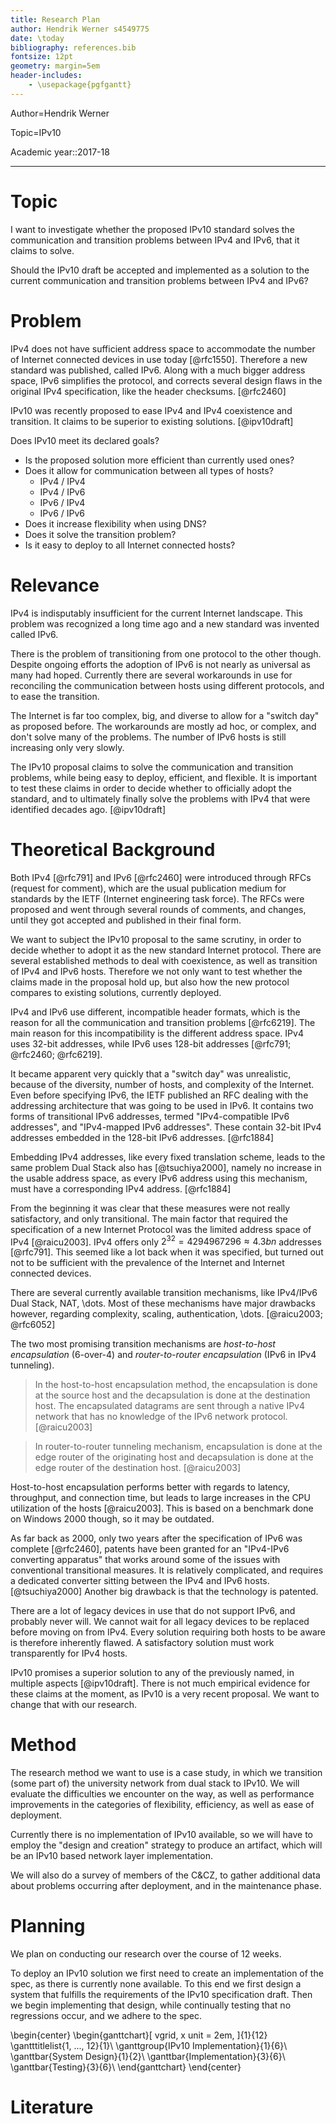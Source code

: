 ```yaml
---
title: Research Plan
author: Hendrik Werner s4549775
date: \today
bibliography: references.bib
fontsize: 12pt
geometry: margin=5em
header-includes:
	- \usepackage{pgfgantt}
---
```


Author=Hendrik Werner

Topic=IPv10

Academic year::2017-18

---

# Topic

I want to investigate whether the proposed IPv10 standard solves the communication and transition problems between IPv4 and IPv6, that it claims to solve.

Should the IPv10 draft be accepted and implemented as a solution to the current communication and transition problems between IPv4 and IPv6?

# Problem

IPv4 does not have sufficient address space to accommodate the number of Internet connected devices in use today [@rfc1550]. Therefore a new standard was published, called IPv6. Along with a much bigger address space, IPv6 simplifies the protocol, and corrects several design flaws in the original IPv4 specification, like the header checksums. [@rfc2460]

IPv10 was recently proposed to ease IPv4 and IPv4 coexistence and transition. It claims to be superior to existing solutions. [@ipv10draft]

Does IPv10 meet its declared goals?

* Is the proposed solution more efficient than currently used ones?
* Does it allow for communication between all types of hosts?
	* IPv4 / IPv4
	* IPv4 / IPv6
	* IPv6 / IPv4
	* IPv6 / IPv6
* Does it increase flexibility when using DNS?
* Does it solve the transition problem?
* Is it easy to deploy to all Internet connected hosts?

# Relevance

IPv4 is indisputably insufficient for the current Internet landscape. This problem was recognized a long time ago and a new standard was invented called IPv6.

There is the problem of transitioning from one protocol to the other though. Despite ongoing efforts the adoption of IPv6 is not nearly as universal as many had hoped. Currently there are several workarounds in use for reconciling the communication between hosts using different protocols, and to ease the transition.

The Internet is far too complex, big, and diverse to allow for a "switch day" as proposed before. The workarounds are mostly ad hoc, or complex, and don't solve many of the problems. The number of IPv6 hosts is still increasing only very slowly.

The IPv10 proposal claims to solve the communication and transition problems, while being easy to deploy, efficient, and flexible. It is important to test these claims in order to decide whether to officially adopt the standard, and to ultimately finally solve the problems with IPv4 that were identified decades ago. [@ipv10draft]

# Theoretical Background

Both IPv4 [@rfc791] and IPv6 [@rfc2460] were introduced through RFCs (request for comment), which are the usual publication medium for standards by the IETF (Internet engineering task force). The RFCs were proposed and went through several rounds of comments, and changes, until they got accepted and published in their final form.

We want to subject the IPv10 proposal to the same scrutiny, in order to decide whether to adopt it as the new standard Internet protocol. There are several established methods to deal with coexistence, as well as transition of IPv4 and IPv6 hosts. Therefore we not only want to test whether the claims made in the proposal hold up, but also how the new protocol compares to existing solutions, currently deployed.

IPv4 and IPv6 use different, incompatible header formats, which is the reason for all the communication and transition problems [@rfc6219]. The main reason for this incompatibility is the different address space. IPv4 uses 32-bit addresses, while IPv6 uses 128-bit addresses [@rfc791; @rfc2460; @rfc6219].

It became apparent very quickly that a "switch day" was unrealistic, because of the diversity, number of hosts, and complexity of the Internet. Even before specifying IPv6, the IETF published an RFC dealing with the addressing architecture that was going to be used in IPv6. It contains two forms of transitional IPv6 addresses, termed "IPv4-compatible IPv6 addresses", and "IPv4-mapped IPv6 addresses". These contain 32-bit IPv4 addresses embedded in the 128-bit IPv6 addresses. [@rfc1884]

Embedding IPv4 addresses, like every fixed translation scheme, leads to the same problem Dual Stack also has [@tsuchiya2000], namely no increase in the usable address space, as every IPv6 address using this mechanism, must have a corresponding IPv4 address. [@rfc1884]

From the beginning it was clear that these measures were not really satisfactory, and only transitional. The main factor that required the specification of a new Internet Protocol was the limited address space of IPv4 [@raicu2003]. IPv4 offers only $2^{32} = 4294967296 \approx 4.3bn$ addresses [@rfc791]. This seemed like a lot back when it was specified, but turned out not to be sufficient with the prevalence of the Internet and Internet connected devices.

There are several currently available transition mechanisms, like IPv4/IPv6 Dual Stack, NAT, \dots. Most of these mechanisms have major drawbacks however, regarding complexity, scaling, authentication, \dots. [@raicu2003; @rfc6052]

The two most promising transition mechanisms are *host-to-host encapsulation* (6-over-4) and *router-to-router encapsulation* (IPv6 in IPv4 tunneling).

> In the host-to-host encapsulation method, the encapsulation is done at the source host and the decapsulation is done at the destination host. The encapsulated datagrams are sent through a native IPv4 network that has no knowledge of the IPv6 network protocol.
[@raicu2003]

> In router-to-router tunneling mechanism, encapsulation is done at the edge router of the originating host and decapsulation is done at the edge router of the destination host.
[@raicu2003]

Host-to-host encapsulation performs better with regards to latency, throughput, and connection time, but leads to large increases in the CPU utilization of the hosts [@raicu2003]. This is based on a benchmark done on Windows 2000 though, so it may be outdated.

As far back as 2000, only two years after the specification of IPv6 was complete [@rfc2460], patents have been granted for an "IPv4-IPv6 converting apparatus" that works around some of the issues with conventional transitional measures. It is relatively complicated, and requires a dedicated converter sitting between the IPv4 and IPv6 hosts. [@tsuchiya2000] Another big drawback is that the technology is patented.

There are a lot of legacy devices in use that do not support IPv6, and probably never will. We cannot wait for all legacy devices to be replaced before moving on from IPv4. Every solution requiring both hosts to be aware is therefore inherently flawed. A satisfactory solution must work transparently for IPv4 hosts.

IPv10 promises a superior solution to any of the previously named, in multiple aspects [@ipv10draft]. There is not much empirical evidence for these claims at the moment, as IPv10 is a very recent proposal. We want to change that with our research.

# Method

The research method we want to use is a case study, in which we transition (some part of) the university network from dual stack to IPv10. We will evaluate the difficulties we encounter on the way, as well as performance improvements in the categories of flexibility, efficiency, as well as ease of deployment.

Currently there is no implementation of IPv10 available, so we will have to employ the "design and creation" strategy to produce an artifact, which will be an IPv10 based network layer implementation.

We will also do a survey of members of the C&CZ, to gather additional data about problems occurring after deployment, and in the maintenance phase.

# Planning

We plan on conducting our research over the course of 12 weeks.

To deploy an IPv10 solution we first need to create an implementation of the spec, as there is currently none available. To this end we first design a system that fulfills the requirements of the IPv10 specification draft. Then we begin implementing that design, while continually testing that no regressions occur, and we adhere to the spec.

\begin{center}
\begin{ganttchart}[
	vgrid,
	x unit = 2em,
]{1}{12}
	\gantttitlelist{1, ..., 12}{1}\\
	\ganttgroup{IPv10 Implementation}{1}{6}\\
	\ganttbar{System Design}{1}{2}\\
	\ganttbar{Implementation}{3}{6}\\
	\ganttbar{Testing}{3}{6}\\
\end{ganttchart}
\end{center}

# Literature
